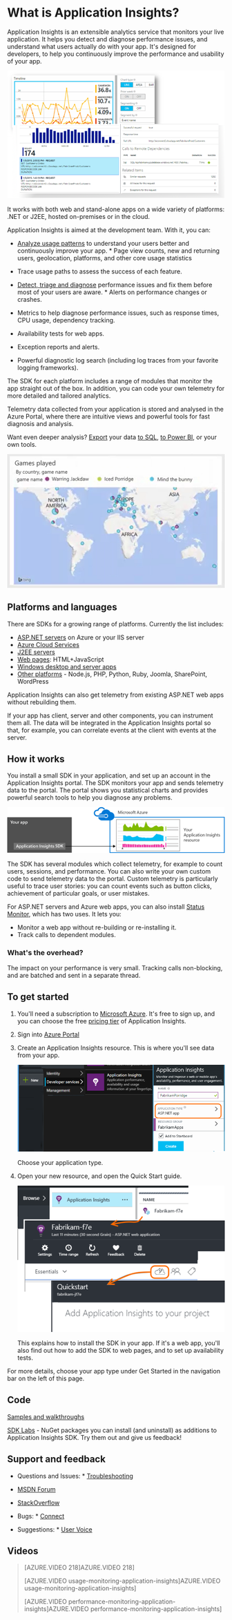 <properties 
    pageTitle="What is Application Insights?" 
    description="Track usage and performance of your live web or device application.  Detect, triage and diagnose problems. Continuously monitor and improve success with your users." 
    services="application-insights" 
    documentationCenter=""
    authors="alancameronwills" 
    manager="douge"/>

<tags 
    ms.service="application-insights" 
    ms.workload="tbd" 
    ms.tgt_pltfrm="ibiza" 
    ms.devlang="na" 
    ms.topic="article" 
    ms.date="11/23/2015" 
    ms.author="awills"/>

# What is Application Insights?
Application Insights is an extensible analytics service that monitors your live application. It helps you detect and diagnose performance issues, and understand what users actually do with your app. It's designed for developers, to help you continuously improve the performance and usability of your app. 

![Chart user activity statistics, or drill into specific events.](./media/app-insights-overview/00-sample.png)

It works with both web and stand-alone apps on a wide variety of platforms: .NET or J2EE, hosted on-premises or in the cloud. 

Application Insights is aimed at the development team. With it, you can:

* [Analyze usage patterns](app-insights-overview-usage.md) to understand your users better and continuously improve your app.   * Page view counts, new and returning users, geolocation, platforms, and other core usage statistics
* Trace usage paths to assess the success of each feature.


* [Detect, triage and diagnose](app-insights-detect-triage-diagnose.md) performance issues and fix them before most of your users are aware.  * Alerts on performance changes or crashes.
* Metrics to help diagnose performance issues, such as response times, CPU usage, dependency tracking.
* Availability tests for web apps.
* Exception reports and alerts.
* Powerful diagnostic log search (including log traces from your favorite logging frameworks).



The SDK for each platform includes a range of modules that monitor the app straight out of the box. In addition, you can code your own telemetry for more detailed and tailored analytics.

Telemetry data collected from your application is stored and analysed in the Azure Portal, where there are intuitive views and powerful tools for fast diagnosis and analysis.

Want even deeper analysis? [Export](app-insights-export-telemetry.md) your data [to SQL](app-insights-code-sample-export-telemetry-sql-database.md), [to Power BI](app-insights-export-power-bi.md), or your own tools.

![Viewing data in Power BI](./media/app-insights-overview/210.png)

## Platforms and languages
There are SDKs for a growing range of platforms. Currently the list includes:

* [ASP.NET servers](app-insights-asp-net.md) on Azure or your IIS server
* [Azure Cloud Services](app-insights-cloudservices.md)
* [J2EE servers](app-insights-java-get-started.md)
* [Web pages](app-insights-javascript.md): HTML+JavaScript
* [Windows desktop and server apps](app-insights-windows-desktop.md)
* [Other platforms](app-insights-platforms.md) - Node.js, PHP, Python, Ruby, Joomla, SharePoint, WordPress

Application Insights can also get telemetry from existing ASP.NET web apps without rebuilding them.

If your app has client, server and other components, you can instrument them all. The data will be integrated in the Application Insights portal so that, for example, you can correlate events at the client with events at the server.

## How it works
You install a small SDK in your application, and set up an account in the Application Insights portal. The SDK monitors your app and sends telemetry data to the portal. The portal shows you statistical charts and provides powerful search tools to help you diagnose any problems.

![The Application Insights SDK in your app sends telemetry to your Application Insights resource in the Azure portal.](./media/app-insights-overview/01-scheme.png)

The SDK has several modules which collect telemetry, for example to count users, sessions, and performance. You can also write your own custom code to send telemetry data to the portal. Custom telemetry is particularly useful to trace user stories: you can count events such as button clicks, achievement of particular goals, or user mistakes.

For ASP.NET servers and Azure web apps, you can also install [Status Monitor](app-insights-monitor-performance-live-website-now.md), which has two uses. It lets you:

* Monitor a web app without re-building or re-installing it.
* Track calls to dependent modules.

### What's the overhead?
The impact on your performance is very small. Tracking calls non-blocking, and are batched and sent in a separate thread. 

## To get started
1. You'll need a subscription to [Microsoft Azure](http://azure.com). It's free to sign up, and you can choose the free [pricing tier](https://azure.microsoft.com/pricing/details/application-insights/) of Application Insights.

2. Sign into [Azure Portal](https://portal.azure.com)

3. Create an Application Insights resource. This is where you'll see data from your app.

    ![Add, Developer Services, Application Insights.](./media/app-insights-overview/11-new.png)

    Choose your application type.

4. Open your new resource, and open the Quick Start guide.

    ![Browse, ](./media/app-insights-overview/quickstart.png)

    This explains how to install the SDK in your app. If it's a web app, you'll also find out how to add the SDK to web pages, and to set up availability tests.


For more details, choose your app type under Get Started in the navigation bar on the left of this page.

## Code
[Samples and walkthroughs](app-insights-code-samples.md)

[SDK Labs](https://www.myget.org/gallery/applicationinsights-sdk-labs) - NuGet packages you can install (and uninstall) as additions to Application Insights SDK. Try them out and give us feedback!

## Support and feedback
* Questions and Issues:  * [Troubleshooting](app-insights-troubleshoot-faq.md)
* [MSDN Forum](https://social.msdn.microsoft.com/Forums/vstudio/en-US/home?forum=ApplicationInsights)
* [StackOverflow](http://stackoverflow.com/questions/tagged/ms-application-insights)


* Bugs:  * [Connect](https://connect.microsoft.com/VisualStudio/Feedback/LoadSubmitFeedbackForm?FormID=6076)


* Suggestions:  * [User Voice](http://visualstudio.uservoice.com/forums/121579-visual-studio/category/77108-application-insights)



## Videos
> [AZURE.VIDEO 218]AZURE.VIDEO 218]
> 
> [AZURE.VIDEO usage-monitoring-application-insights]AZURE.VIDEO usage-monitoring-application-insights]
> 
> [AZURE.VIDEO performance-monitoring-application-insights]AZURE.VIDEO performance-monitoring-application-insights]
> 
> 
<!--Link references-->

[android]: https://github.com/Microsoft/ApplicationInsights-Android
[azure]: ../insights-perf-analytics.md
[client]: app-insights-javascript.md
[desktop]: app-insights-windows-desktop.md
[detect]: app-insights-detect-triage-diagnose.md
[greenbrown]: app-insights-asp-net.md
[ios]: https://github.com/Microsoft/ApplicationInsights-iOS
[java]: app-insights-java-get-started.md
[knowUsers]: app-insights-overview-usage.md
[platforms]: app-insights-platforms.md
[portal]: http://portal.azure.com/
[qna]: app-insights-troubleshoot-faq.md
[redfield]: app-insights-monitor-performance-live-website-now.md
[windows]: app-insights-windows-get-started.md


